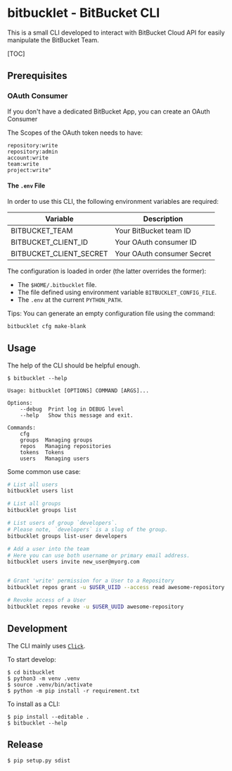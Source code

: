 # bitbucklet - BitBucket CLI

This is a small CLI developed to interact with BitBucket Cloud API for easily manipulate the BitBucket Team.

[TOC]

## Prerequisites

### OAuth Consumer

If you don't have a dedicated BitBucket App, you can create an OAuth Consumer 

The Scopes of the OAuth token needs to have:

```text
repository:write
repository:admin
account:write
team:write
project:write"
```

#### The `.env` File

In order to use this CLI, the following environment variables are required:

| Variable                | Description                                             |
| ----------------------- | ------------------------------------------------------- |
| BITBUCKET_TEAM          | Your BitBucket team ID                                  |
| BITBUCKET_CLIENT_ID     | Your OAuth consumer ID                                  |
| BITBUCKET_CLIENT_SECRET | Your OAuth consumer Secret                              |

The configuration is loaded in order (the latter overrides the former):

- The `$HOME/.bitbucklet` file.
- The file defined using environment variable `BITBUCKLET_CONFIG_FILE`.
- The `.env` at the current `PYTHON_PATH`.

Tips: You can generate an empty configuration file using the command:

```bash
bitbucklet cfg make-blank
```

## Usage

The help of the CLI should be helpful enough.

```shell
$ bitbucklet --help

Usage: bitbucklet [OPTIONS] COMMAND [ARGS]...

Options:
    --debug  Print log in DEBUG level
    --help   Show this message and exit.

Commands:
    cfg
    groups  Managing groups
    repos   Managing repositories
    tokens  Tokens
    users   Managing users
```

Some common use case:

```bash
# List all users
bitbucklet users list

# List all groups
bitbucklet groups list

# List users of group `developers`.
# Please note, `developers` is a slug of the group.
bitbucklet groups list-user developers

# Add a user into the team
# Here you can use both username or primary email address.
bitbucklet users invite new_user@myorg.com


# Grant 'write' permission for a User to a Repository
bitbucklet repos grant -u $USER_UIID --access read awesome-repository

# Revoke access of a User
bitbucklet repos revoke -u $USER_UUID awesome-repository
```

## Development

The CLI mainly uses [`Click`](https://click.palletsprojects.com/en/7.x/).

To start develop:

```shell
$ cd bitbucklet
$ python3 -m venv .venv
$ source .venv/bin/activate
$ python -m pip install -r requirement.txt
```

To install as a CLI:

```shell
$ pip install --editable .
$ bitbucklet --help
```

## Release

```shell
$ pip setup.py sdist
```